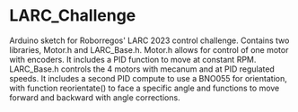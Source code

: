 # LARC_Challenge
Arduino sketch for Roborregos' LARC 2023 control challenge. 
Contains two libraries, Motor.h and LARC_Base.h.
Motor.h allows for control of one motor with encoders. It includes a PID function to move at constant RPM. 
LARC_Base.h controls the 4 motors with mecanum and at PID regulated speeds. It includes a second PID compute to use a BNO055 for orientation, with function reorientate() to face a specific angle and functions to move forward and backward with angle corrections.
